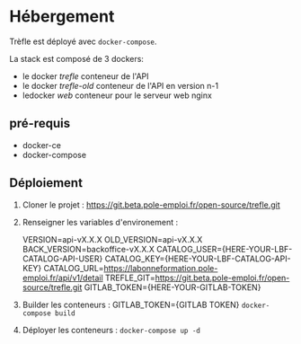# Hébergement

Trèfle est déployé avec `docker-compose`.

La stack est composé de 3 dockers:
* le docker *trefle* conteneur de l'API
* le docker *trefle-old* conteneur de l'API en version n-1
* ledocker *web* conteneur pour le serveur web nginx

## pré-requis

* docker-ce
* docker-compose

## Déploiement

1. Cloner le projet : https://git.beta.pole-emploi.fr/open-source/trefle.git
2. Renseigner les variables d'environement :

    VERSION=api-vX.X.X
    OLD_VERSION=api-vX.X.X
    BACK_VERSION=backoffice-vX.X.X
    CATALOG_USER={HERE-YOUR-LBF-CATALOG-API-USER}
    CATALOG_KEY={HERE-YOUR-LBF-CATALOG-API-KEY}
    CATALOG_URL=https://labonneformation.pole-emploi.fr/api/v1/detail
    TREFLE_GIT=https://git.beta.pole-emploi.fr/open-source/trefle.git
    GITLAB_TOKEN={HERE-YOUR-GITLAB-TOKEN}

3. Builder les conteneurs :
    GITLAB_TOKEN={GITLAB TOKEN}
    `docker-compose build`
4. Déployer les conteneurs :
    `docker-compose up -d`
